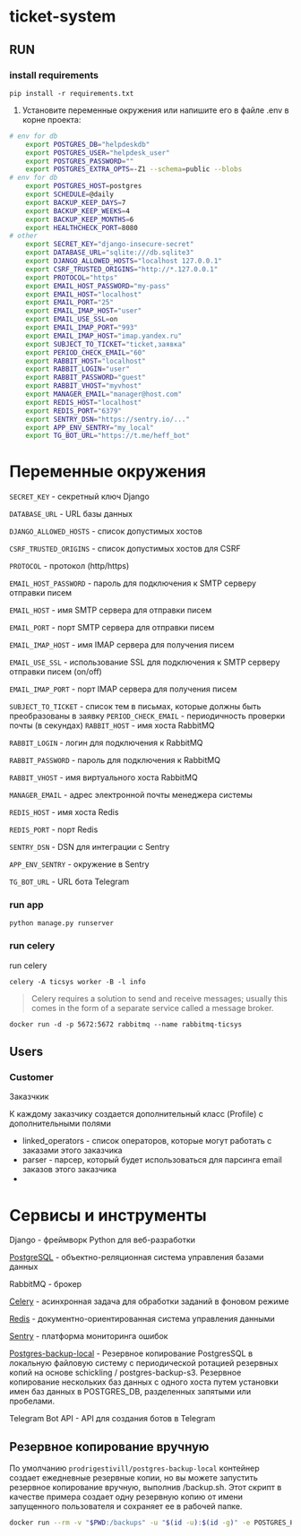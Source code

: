 # ticket-system

## RUN
### install requirements
```
pip install -r requirements.txt
```


1. Установите переменные окружения или напишите его в файле .env в корне проекта:
```bash
# env for db
    export POSTGRES_DB="helpdeskdb"
    export POSTGRES_USER="helpdesk_user"
    export POSTGRES_PASSWORD=""
    export POSTGRES_EXTRA_OPTS=-Z1 --schema=public --blobs
# env for db
    export POSTGRES_HOST=postgres
    export SCHEDULE=@daily
    export BACKUP_KEEP_DAYS=7
    export BACKUP_KEEP_WEEKS=4
    export BACKUP_KEEP_MONTHS=6
    export HEALTHCHECK_PORT=8080
# other    
    export SECRET_KEY="django-insecure-secret"
    export DATABASE_URL="sqlite:///db.sqlite3"
    export DJANGO_ALLOWED_HOSTS="localhost 127.0.0.1"
    export CSRF_TRUSTED_ORIGINS="http://*.127.0.0.1"
    export PROTOCOL="https"
    export EMAIL_HOST_PASSWORD="my-pass"
    export EMAIL_HOST="localhost"
    export EMAIL_PORT="25"
    export EMAIL_IMAP_HOST="user"
    export EMAIL_USE_SSL=on
    export EMAIL_IMAP_PORT="993"
    export EMAIL_IMAP_HOST="imap.yandex.ru"
    export SUBJECT_TO_TICKET="ticket,заявка"
    export PERIOD_CHECK_EMAIL="60"
    export RABBIT_HOST="localhost"
    export RABBIT_LOGIN="user"
    export RABBIT_PASSWORD="guest"
    export RABBIT_VHOST="myvhost"
    export MANAGER_EMAIL="manager@host.com"
    export REDIS_HOST="localhost"
    export REDIS_PORT="6379"
    export SENTRY_DSN="https://sentry.io/..."
    export APP_ENV_SENTRY="my_local"
    export TG_BOT_URL="https://t.me/heff_bot"
```    


# Переменные окружения

 `SECRET_KEY` - секретный ключ Django

 `DATABASE_URL` - URL базы данных

 `DJANGO_ALLOWED_HOSTS` - список допустимых хостов

 `CSRF_TRUSTED_ORIGINS` - список допустимых хостов для CSRF

 `PROTOCOL` - протокол (http/https)

 `EMAIL_HOST_PASSWORD` - пароль для подключения к SMTP серверу отправки писем

 `EMAIL_HOST` - имя SMTP сервера для отправки писем

 `EMAIL_PORT` - порт SMTP сервера для отправки писем

 `EMAIL_IMAP_HOST` - имя IMAP сервера для получения писем

 `EMAIL_USE_SSL` - использование SSL для подключения к SMTP серверу отправки писем (on/off)

 `EMAIL_IMAP_PORT` - порт IMAP сервера для получения писем

 `SUBJECT_TO_TICKET` - список тем в письмах, которые должны быть преобразованы в заявку
 `PERIOD_CHECK_EMAIL` - периодичность проверки 
 почты (в секундах)
 `RABBIT_HOST` - имя хоста RabbitMQ

 `RABBIT_LOGIN` - логин для подключения к RabbitMQ

 `RABBIT_PASSWORD` - пароль для подключения к RabbitMQ

 `RABBIT_VHOST` - имя виртуального хоста RabbitMQ

 `MANAGER_EMAIL` - адрес электронной почты 
менеджера системы

 `REDIS_HOST` - имя хоста Redis

 `REDIS_PORT` - порт Redis

 `SENTRY_DSN` - DSN для интеграции с Sentry

 `APP_ENV_SENTRY` - окружение в Sentry

 `TG_BOT_URL` - URL бота Telegram


### run app
```
python manage.py runserver
```
### run celery
run celery
```
celery -A ticsys worker -B -l info 
```
> Celery requires a solution to send and receive messages; usually this comes in the form of a separate service called a message broker.
    
    docker run -d -p 5672:5672 rabbitmq --name rabbitmq-ticsys
    


## Users
### Customer
Заказчкик

К каждому заказчику создается дополнительный класс (Profile) с дополнительными полями
 - linked_operators - список операторов, которые могут работать с заказами этого заказчика
 - parser - парсер, который будет использоваться для парсинга email заказов этого заказчика
 - 

    
# Сервисы и инструменты

Django - фреймворк Python для веб-разработки

[PostgreSQL](https://www.postgresql.org/) - объектно-реляционная система управления базами данных

RabbitMQ - брокер 

[Celery](https://docs.celeryproject.org/en/stable/) - асинхронная задача для обработки заданий в фоновом режиме

[Redis](https://redis.io/) - документно-ориентированная система управления данными

[Sentry](https://sentry.io/) - платформа мониторинга ошибок

[Postgres-backup-local](https://github.com/prodrigestivill/docker-postgres-backup-local) - Резервное копирование PostgresSQL в локальную файловую систему с периодической ротацией резервных копий на основе schickling / postgres-backup-s3. Резервное копирование нескольких баз данных с одного хоста путем установки имен баз данных в POSTGRES_DB, разделенных запятыми или пробелами. 


 Telegram Bot API - API для создания ботов в Telegram



## Резервное копирование вручную
По умолчанию `prodrigestivill/postgres-backup-local` контейнер создает ежедневные резервные копии, но вы можете запустить резервное копирование вручную, выполнив /backup.sh.
Этот скрипт в качестве примера создает одну резервную копию от имени запущенного пользователя и сохраняет ее в рабочей папке.

```sh
docker run --rm -v "$PWD:/backups" -u "$(id -u):$(id -g)" -e POSTGRES_HOST=postgres -e POSTGRES_DB=dbname -e POSTGRES_USER=user -e POSTGRES_PASSWORD=password  prodrigestivill/postgres-backup-local /backup.sh
```